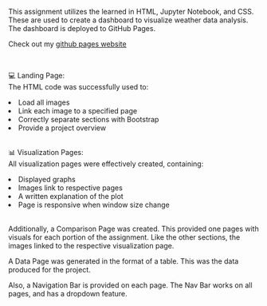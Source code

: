 This assignment utilizes the learned in HTML, Jupyter Notebook, and CSS. These are used to create a dashboard to visualize weather data analysis. The dashboard is deployed to GitHub Pages.    


Check out my [github pages website](https://emersonmolett.github.io/Web-Design-Challenge/Resources/assets/images/Landing_Page.html)

<br>

💻 Landing Page:<br>
The HTML code was successfully used to:
<li>Load all images</li>
<li>Link each image to a specified page</li>
<li>Correctly separate sections with Bootstrap</li>
<li>Provide a project overview</li> 

<br>

📊 Visualization Pages: <br>
All visualization pages were effectively created, containing:
<li>Displayed graphs</li>
<li>Images link to respective pages</li>
<li>A written explanation of the plot</li>
<li>Page is responsive when window size change</li>   

<br>
<p>Additionally, a Comparison Page was created. This provided one pages with visuals for each portion of the assignment. Like the other sections, the images linked to the respective visualization page.</p>

<p>A Data Page was generated in the format of a table. This was the data produced for the project.</p>

<p>Also, a Navigation Bar is provided on each page. The Nav Bar works on all pages, and has a dropdown feature. </p> 


